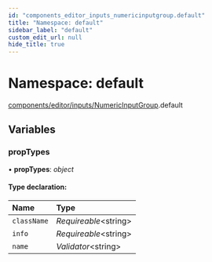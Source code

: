 ```yaml
---
id: "components_editor_inputs_numericinputgroup.default"
title: "Namespace: default"
sidebar_label: "default"
custom_edit_url: null
hide_title: true
---
```


# Namespace: default

[components/editor/inputs/NumericInputGroup](components_editor_inputs_numericinputgroup.md).default

## Variables

### propTypes

• **propTypes**: *object*

#### Type declaration:

Name | Type |
:------ | :------ |
`className` | *Requireable*<string\> |
`info` | *Requireable*<string\> |
`name` | *Validator*<string\> |
